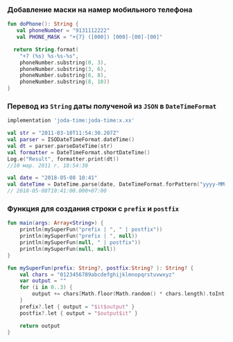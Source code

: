### Добавление маски на намер мобильного телефона  
```kotlin
fun doPhone(): String {
   val phoneNumber = "9131112222"
   val PHONE_MASK = "+{7} ([000]) [000]-[00]-[00]"

  return String.format(
    "+7 (%s) %s-%s-%s", 
    phoneNumber.substring(0, 3), 
    phoneNumber.substring(3, 6),
    phoneNumber.substring(6, 8), 
    phoneNumber.substring(8, 10))
}
```
### Перевод из `String` даты полученой из `JSON` в `DateTimeFormat`  
```gradle
implementation 'joda-time:joda-time:x.xx'
```
```kotlin
val str = "2011-03-10T11:54:30.207Z"
val parser = ISODateTimeFormat.dateTime()
val dt = parser.parseDateTime(str)
val formatter = DateTimeFormat.shortDateTime()
Log.e("Result", formatter.print(dt)) 
//10 мар. 2011 г. 18:54:30

val date = "2018-05-08 10:41"
val dateTime = DateTime.parse(date, DateTimeFormat.forPattern("yyyy-MM-dd HH:mm"))
// 2018-05-08T10:41:00.000+07:00
```
### Функция для создания строки с `prefix` и `postfix`
```kotlin
fun main(args: Array<String>) {
    println(mySuperFun("prefix | ", " | postfix"))
    println(mySuperFun("prefix | ", null))
    println(mySuperFun(null, " | postfix"))
    println(mySuperFun(null, null))
}

fun mySuperFun(prefix: String?, postfix:String? ): String? {
    val chars = "0123456789abcdefghijklmnopqrstuvwxyz"
    var output = ""
    for (i in 0..3) {
        output += chars[Math.floor(Math.random() * chars.length).toInt()]
    }
    prefix?.let { output = "$it$output" }
    postfix?.let { output = "$output$it" }

    return output
}
```
